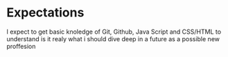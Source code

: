 # Expectations
I expect to get basic knoledge of Git, Github, Java Script and CSS/HTML to understand is it realy what i should dive deep in a future as a possible new proffesion
